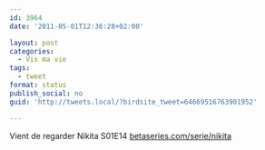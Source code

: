 ```yaml
---
id: 3964
date: '2011-05-01T12:36:28+02:00'

layout: post
categories:
  - Vis ma vie
tags:
  - tweet
format: status
publish_social: no
guid: 'http://tweets.local/?birdsite_tweet=64669516763901952'

---
```


Vient de regarder Nikita S01E14 [betaseries.com/serie/nikita](https://www.betaseries.com/serie/nikita)